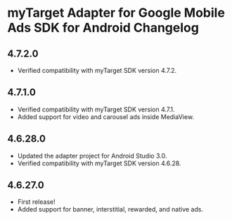 # myTarget Adapter for Google Mobile Ads SDK for Android Changelog

## 4.7.2.0
- Verified compatibility with myTarget SDK version 4.7.2.

## 4.7.1.0
- Verified compatibility with myTarget SDK version 4.7.1.
- Added support for video and carousel ads inside MediaView.

## 4.6.28.0
- Updated the adapter project for Android Studio 3.0.
- Verified compatibility with myTarget SDK version 4.6.28.

## 4.6.27.0
- First release!
- Added support for banner, interstitial, rewarded, and native ads.
